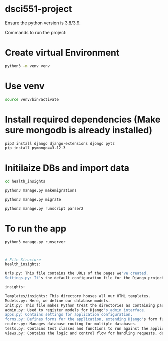 # dsci551-project
Ensure the python version is 3.8/3.9.

Commands to run the project:


# Create virtual Environment
```bash 
python3 -m venv venv
```
# Use venv

```bash
source venv/bin/activate
```
# Install required dependencies (Make sure mongodb is already installed)
```bash
pip3 install django django-extensions djongo pytz
pip install pymongo==3.12.3
```

# Initilaize DBs and import data
```bash
cd health_insights
```
```bash
python3 manage.py makemigrations
  ```
```bash
python3 manage.py migrate
  ```
```bash
python3 manage.py runscript parser2
```
# To run the app

```bash
python3 manage.py runserver



# File Structure
health_insights:

Urls.py: This file contains the URLs of the pages we've created.
Settings.py: It's the default configuration file for the Django project, where we configure our apps and databases.

insights:

Templates/insights: This directory houses all our HTML templates.
Models.py: Here, we define our database models.
init.py: This file makes Python treat the directories as containing packages; it can be empty.
admin.py: Used to register models for Django's admin interface.
apps.py: Contains settings for application configuration.
forms.py: Defines forms for the application, extending Django's form functionality for templates.
router.py: Manages database routing for multiple databases.
tests.py: Contains test classes and functions to run against the application.
views.py: Contains the logic and control flow for handling requests, defining functions and classes to manage data presentation.
```
